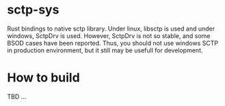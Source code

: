 
# sctp-sys

Rust bindings to native sctp library.
Under linux, libsctp is used and under windows, SctpDrv is used. However, SctpDrv is not so stable, and some BSOD cases have been reported.
Thus, you should not use windows SCTP in production environment, but it still may be usefull for development.

# How to build

TBD ...
